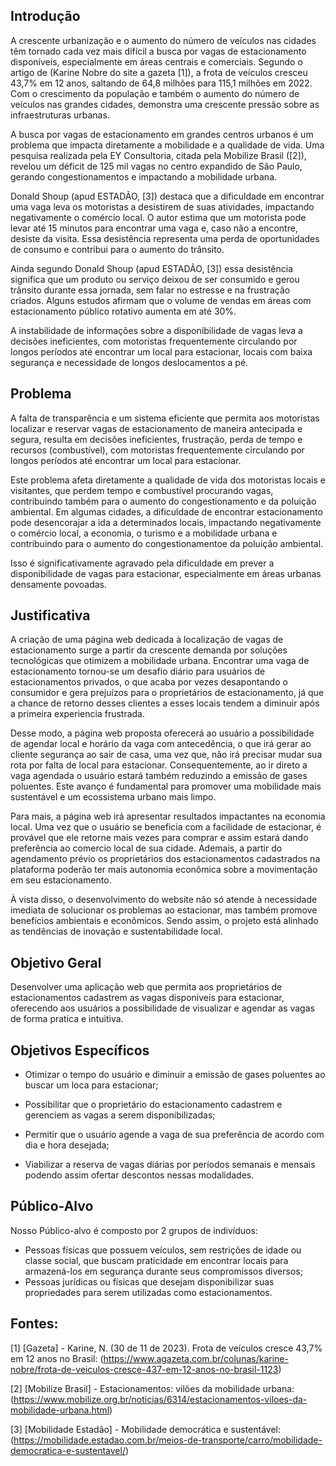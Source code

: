 ## Introdução

  A crescente urbanização e o aumento do número de veículos nas cidades têm tornado cada vez mais difícil a busca por vagas de estacionamento disponíveis, especialmente em áreas centrais e comerciais. 
Segundo o artigo de (Karine Nobre do site a gazeta [1]), a frota de veículos cresceu 43,7% em 12 anos, saltando de 64,8 milhões para 115,1 milhões em 2022. Com o crescimento  da população e também o aumento do número de veículos nas grandes cidades, demonstra uma crescente pressão sobre as infraestruturas urbanas. 
 


  A busca por vagas de estacionamento em grandes centros urbanos é um problema que impacta diretamente a mobilidade e a qualidade de vida. Uma pesquisa realizada pela EY Consultoria, citada pela Mobilize Brasil ([2]), revelou um déficit de 125 mil vagas no centro expandido de São Paulo, gerando congestionamentos e impactando a mobilidade urbana.

  Donald Shoup (apud ESTADÃO, [3]) destaca que a dificuldade em encontrar uma vaga leva os motoristas a desistirem de suas atividades, impactando negativamente o comércio local. O autor estima que um motorista pode levar até 15 minutos para encontrar uma vaga e, caso não a encontre, desiste da visita. Essa desistência representa uma perda de oportunidades de consumo e contribui para o aumento do trânsito.
  
  Ainda segundo Donald Shoup (apud ESTADÃO, [3])  essa desistência significa que um produto ou serviço deixou de ser consumido e gerou trânsito durante essa jornada, sem falar no estresse e na frustração criados. Alguns estudos afirmam que o volume de vendas em áreas com estacionamento público rotativo aumenta em até 30%.
  
  A instabilidade de informações sobre a disponibilidade de vagas leva a decisões ineficientes, com motoristas frequentemente circulando por longos períodos até encontrar um local para estacionar, locais com baixa segurança e necessidade de longos deslocamentos a pé.

## Problema

  A falta de transparência e um sistema eficiente que permita aos motoristas localizar e reservar vagas de estacionamento de maneira antecipada e segura, resulta em decisões ineficientes, frustração, perda de tempo e recursos (combustível), com motoristas frequentemente circulando por longos períodos até encontrar um local para estacionar. 
  
  Este problema afeta diretamente a qualidade de vida dos motoristas locais e visitantes, que perdem tempo e combustível procurando vagas, contribuindo também para o aumento do congestionamento e da poluição ambiental. Em algumas cidades, a dificuldade de encontrar estacionamento pode desencorajar a ida a determinados locais, impactando negativamente o comércio local, a economia,  o turismo e a mobilidade urbana e contribuindo para o aumento do congestionamentoe da poluição ambiental.
  
  Isso é significativamente agravado pela dificuldade em prever a disponibilidade de vagas para estacionar, especialmente em áreas urbanas densamente povoadas. 


## Justificativa

A criação de uma página web dedicada à localização de vagas de estacionamento surge a partir da crescente demanda por soluções tecnológicas que otimizem a mobilidade urbana. Encontrar uma vaga de estacionamento tornou-se um desafio diário para usuários de estacionamentos privados, o que acaba por vezes desapontando o consumidor e gera prejuízos para o proprietários de estacionamento, já que a chance de retorno desses clientes a esses locais tendem a diminuir após a primeira experiencia frustrada. 

Desse modo, a página web proposta oferecerá ao usuário a possibilidade de agendar local e horário da vaga com antecedência, o que irá gerar ao cliente segurança ao sair de casa, uma vez que, não irá precisar mudar sua rota por falta de local para estacionar. Consequentemente, ao ir direto a vaga agendada o usuário estará também reduzindo a emissão de gases poluentes. Este avanço é fundamental para promover uma mobilidade mais sustentável e um ecossistema urbano mais limpo.

Para mais, a página web irá apresentar resultados impactantes na economia local. Uma vez que o usuário se beneficia com a facilidade de estacionar, é provável que ele retorne mais vezes para comprar e assim estará dando preferência ao comercio local de sua cidade. Ademais, a partir do agendamento prévio os proprietários dos estacionamentos cadastrados na plataforma poderão ter mais autonomia econômica sobre a movimentação em seu estacionamento.

À vista disso, o desenvolvimento do website não só atende à necessidade imediata de solucionar os problemas ao estacionar, mas também promove benefícios ambientais e econômicos. Sendo assim, o projeto está alinhado as tendências de inovação e sustentabilidade local.

## Objetivo Geral

Desenvolver uma aplicação web que permita aos proprietários de estacionamentos cadastrem as vagas disponiveis para estacionar, oferecendo aos usuários a possibilidade de visualizar e agendar as vagas de forma pratica e intuitiva.

## Objetivos Específicos 

- Otimizar o tempo do usuário e diminuir a emissão de gases poluentes ao buscar um loca para estacionar;

- Possibilitar que o proprietário do estacionamento cadastrem e gerenciem as vagas a serem disponibilizadas;

- Permitir que o usuário agende a vaga de sua preferência de acordo com dia e hora desejada;

- Viabilizar a reserva de vagas diárias por períodos semanais e mensais podendo assim ofertar descontos nessas modalidades.

## Público-Alvo

Nosso Público-alvo é composto por 2 grupos de indivíduos:
- Pessoas físicas que possuem veículos, sem restrições de idade ou classe social, que buscam praticidade em encontrar locais para armazená-los em segurança durante seus compromissos diversos;
- Pessoas jurídicas ou físicas que desejam disponibilizar suas propriedades para serem utilizadas como estacionamentos.

## Fontes:
[1] [Gazeta] - Karine, N. (30 de 11 de 2023). Frota de veículos cresce 43,7% em 12 anos no Brasil: (https://www.agazeta.com.br/colunas/karine-nobre/frota-de-veiculos-cresce-437-em-12-anos-no-brasil-1123)
 
[2] [Mobilize Brasil] - Estacionamentos: vilões da mobilidade urbana: (https://www.mobilize.org.br/noticias/6314/estacionamentos-viloes-da-mobilidade-urbana.html)

[3] [Mobilidade Estadão] - Mobilidade democrática e sustentável:
(https://mobilidade.estadao.com.br/meios-de-transporte/carro/mobilidade-democratica-e-sustentavel/)

